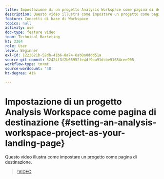 ```yaml
---
title: Impostazione di un progetto Analysis Workspace come pagina di destinazione
description: Questo video illustra come impostare un progetto come pagina di destinazione.
feature: Concetti di base di Workspace
topics: null
activity: use
doc-type: feature video
team: Technical Marketing
kt: 2364
role: User
level: Beginner
exl-id: 1222621b-52db-41b6-8a74-8ab8a8ddd51a
source-git-commit: 32424f3f2b05952fe4df9ea91dcbe51684cee905
workflow-type: tm+mt
source-wordcount: '48'
ht-degree: 41%

---
```


# Impostazione di un progetto Analysis Workspace come pagina di destinazione {#setting-an-analysis-workspace-project-as-your-landing-page}

Questo video illustra come impostare un progetto come pagina di destinazione.

>[!VIDEO](https://video.tv.adobe.com/v/25460/?quality=12)
